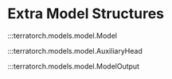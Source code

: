 # Extra Model Structures

:::terratorch.models.model.Model

:::terratorch.models.model.AuxiliaryHead

:::terratorch.models.model.ModelOutput
